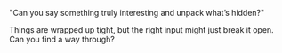 "Can you say something truly interesting and unpack what’s hidden?"

Things are wrapped up tight, but the right input might just break it open. Can you find a way through?
